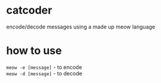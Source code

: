 # catcoder
encode/decode messages using a made up meow language

# how to use
`meow -e [message]` - to encode  
`meow -d [message]` - to decode
